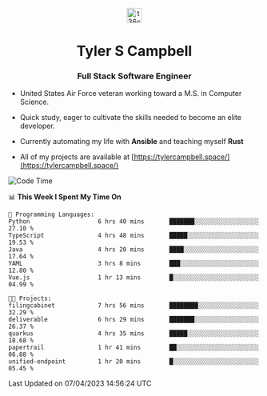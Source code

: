 <p align="center">
<a href="https://www.linkedin.com/in/t36campbell" target="blank"><img align="center" src="https://ik.imagekit.io/t36campbell/Portfolio/linkedin.png.original_m8bbGgPh6.png" alt="t36campbell" height="30" width="30" /></a>
</p>
<h1 align="center">Tyler S Campbell</h1>
<h3 align="center">Full Stack Software Engineer</h3>

* United States Air Force veteran working toward a M.S. in Computer Science.

* Quick study, eager to cultivate the skills needed to become an elite developer.

* Currently automating my life with **Ansible** and teaching myself **Rust**

* All of my projects are available at [https://tylercampbell.space/](https://tylercampbell.space/)

<!--START_SECTION:waka-->
![Code Time](http://img.shields.io/badge/Code%20Time-2%2C371%20hrs%2047%20mins-blue)

📊 **This Week I Spent My Time On** 

```text
💬 Programming Languages: 
Python                   6 hrs 40 mins       ███████░░░░░░░░░░░░░░░░░░   27.10 % 
TypeScript               4 hrs 48 mins       █████░░░░░░░░░░░░░░░░░░░░   19.53 % 
Java                     4 hrs 20 mins       ████░░░░░░░░░░░░░░░░░░░░░   17.64 % 
YAML                     3 hrs 8 mins        ███░░░░░░░░░░░░░░░░░░░░░░   12.80 % 
Vue.js                   1 hr 13 mins        █░░░░░░░░░░░░░░░░░░░░░░░░   04.99 % 

🐱‍💻 Projects: 
filingcabinet            7 hrs 56 mins       ████████░░░░░░░░░░░░░░░░░   32.29 % 
deliverable              6 hrs 29 mins       ███████░░░░░░░░░░░░░░░░░░   26.37 % 
quarkus                  4 hrs 35 mins       █████░░░░░░░░░░░░░░░░░░░░   18.68 % 
papertrail               1 hr 41 mins        ██░░░░░░░░░░░░░░░░░░░░░░░   06.88 % 
unified-endpoint         1 hr 20 mins        █░░░░░░░░░░░░░░░░░░░░░░░░   05.45 % 
```


 Last Updated on 07/04/2023 14:56:24 UTC
<!--END_SECTION:waka-->
